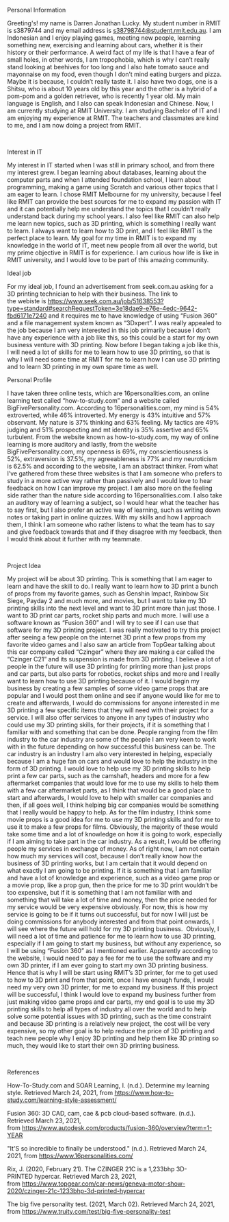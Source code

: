 <p><span data-contrast="auto">Personal Information</span><span data-ccp-props="{&quot;201341983&quot;:0,&quot;335559739&quot;:160,&quot;335559740&quot;:259}">&nbsp;</span></p>
<p><span data-contrast="auto">Greeting's! my name is Darren Jonathan Lucky. My student number in RMIT is s3879744 and my email address&nbsp;</span><span data-contrast="auto">is</span><span data-contrast="auto">&nbsp;</span><a href="mailto:s38798744@student.rmit.edu.au"><span data-contrast="none"><span data-ccp-charstyle="Hyperlink">s38798744@student.rmit.edu.au</span></span></a><span data-contrast="auto">. I am Indonesian and I enjoy playing games, meeting new people, learning something new, exercising and learning about cars, whether it is their history or their performance. A weird fact of my life is that I have a fear of small holes, in other words, I am tropophobia, which is why I can&rsquo;t really stand looking at beehives for too long and I also hate tomato sauce and mayonnaise on my food, even though I don&rsquo;t mind eating burgers and pizza. Maybe it is because, I couldn&rsquo;t really taste it. I also have two dogs, one is a Shitsu, who is about 10 years old by this year and the other is a hybrid of a pom-pom and a golden retriever, who is recently 1 year old. My main language is English, and I also can speak Indonesian and Chinese. Now, I am currently studying at RMIT University. I am studying Bachelor of IT and I am enjoying my experience at RMIT. The teachers and classmates are kind to me, and I am now doing a project from RMIT.&nbsp;</span><span data-ccp-props="{&quot;201341983&quot;:0,&quot;335559739&quot;:160,&quot;335559740&quot;:259}">&nbsp;</span></p>
<p><span data-ccp-props="{&quot;201341983&quot;:0,&quot;335559739&quot;:160,&quot;335559740&quot;:259}">&nbsp;</span></p>
<p><span data-contrast="auto">Interest in IT</span><span data-ccp-props="{&quot;201341983&quot;:0,&quot;335559739&quot;:160,&quot;335559740&quot;:259}">&nbsp;</span></p>
<p><span data-contrast="auto">My interest in IT started when I was still in primary school, and from there my interest grew. I began learning about databases, learning about the computer parts and when I attended foundation school, I learn about programming, making a game using Scratch and various other topics that I am eager to learn. I chose RMIT Melbourne for my university, because I feel like RMIT can provide the best sources for me to expand my passion with IT and it can potentially help me understand the topics that I couldn&rsquo;t really understand back during my school years. I also feel like RMIT can also help me learn new topics, such as 3D printing, which is something I really want to learn. I always want to learn how to 3D print, and I feel like RMIT is the perfect place to learn. My goal for my time in RMIT is to expand my knowledge in the world of IT, meet new people from all over the world, but my prime objective in RMIT is for experience. I am curious how life is like in RMIT university, and I would love to be part of this amazing community.</span><span data-ccp-props="{&quot;201341983&quot;:0,&quot;335559739&quot;:160,&quot;335559740&quot;:259}">&nbsp;</span></p>
<p><span data-contrast="auto">Ideal job</span><span data-ccp-props="{&quot;201341983&quot;:0,&quot;335559739&quot;:160,&quot;335559740&quot;:259}">&nbsp;</span></p>
<p><span data-contrast="auto">For my ideal job, I found an advertisement from seek.com.au asking for a 3D printing technician to help with their business. The link to the&nbsp;webiste&nbsp;is&nbsp;</span><a href="https://www.seek.com.au/job/51638553?type=standard#searchRequestToken=3e18dae9-e76e-4edc-9642-fbd6171e7240"><span data-contrast="none"><span data-ccp-charstyle="Hyperlink">https://www.seek.com.au/job/51638553?type=standard#searchRequestToken=3e18dae9-e76e-4edc-9642-fbd6171e7240</span></span></a><span data-contrast="auto">&nbsp;and it requires me to have knowledge of using &ldquo;Fusion 360&rdquo; and a file management system known as &ldquo;3Dxpert&rdquo;. I was really appealed to the job because I am very interested in this job primarily because I don&rsquo;t have any experience with a job like this, so this could be a start for my own business venture with 3D printing. Now before I began taking a job like this, I will need a lot of skills for me to learn how to use 3D printing, so that is why I will need some time at RMIT for me to learn how I can use 3D printing and to learn 3D printing in my own spare time as well.</span><span data-ccp-props="{&quot;201341983&quot;:0,&quot;335559739&quot;:160,&quot;335559740&quot;:259}">&nbsp;</span></p>
<p><span data-contrast="auto">Personal Profile</span><span data-ccp-props="{&quot;201341983&quot;:0,&quot;335559739&quot;:160,&quot;335559740&quot;:259}">&nbsp;</span></p>
<p><span data-contrast="auto">I have taken three online tests, which are 16personalities.com, an online learning test called &ldquo;how-to-study.com&rdquo; and a website called BigFivePersonality.com. According to 16personalities.com, my mind is 54% extroverted, while 46% introverted. My energy is 43% intuitive and 57% observant. My nature is 37% thinking and 63% feeling. My tactics are 49% judging and 51% prospecting and mt identity is 35% assertive and 65% turbulent. From the website known as how-to-study.com, my way of online learning is more auditory and lastly, from the website BigFivePersonality.com, my openness is 69%, my conscientiousness is 52%, extraversion is 37.5%, my agreeableness is 77% and my neuroticism is 62.5% and according to the website, I am an abstract thinker. From what I&rsquo;ve gathered from these three websites is that I am someone who prefers to study in a more active way rather than passively and I would love to hear feedback on how I can improve my project. I am also more on the feeling side rather than the nature side according to 16personalities.com. I also take an auditory way of learning a subject, so I would hear what the teacher has to say first, but I also prefer an active way of learning, such as writing down notes or taking part in online quizzes. With my skills and how I approach them, I think I am someone who rather listens to what the team has to say and give feedback towards that and if they disagree with my feedback, then I would think about it further with my teammate.</span><span data-ccp-props="{&quot;201341983&quot;:0,&quot;335551550&quot;:1,&quot;335551620&quot;:1,&quot;335559739&quot;:160,&quot;335559740&quot;:259}">&nbsp;</span></p>
<p><span data-ccp-props="{&quot;201341983&quot;:0,&quot;335559739&quot;:160,&quot;335559740&quot;:259}">&nbsp;</span></p>
<p><span data-contrast="auto">Project Idea</span><span data-ccp-props="{&quot;201341983&quot;:0,&quot;335559739&quot;:160,&quot;335559740&quot;:259}">&nbsp;</span></p>
<p><span data-contrast="auto">My project will be about 3D printing. This is something that I am eager to learn and have the skill to do. I really want to learn how to 3D print a bunch of props from my favorite games, such as&nbsp;Genshin&nbsp;Impact, Rainbow Six Siege, Payday 2 and much more, and movies, but I want to take my 3D printing skills into the next level and want to 3D print more than just those. I want to 3D print car parts, rocket ship parts and much more. I will use a software known as &ldquo;Fusion 360&rdquo; and I will try to see if I can use that software for my 3D printing project. I was really motivated to try this project after seeing a few people on the internet 3D print a few props from my favorite video games and I also saw an article from&nbsp;TopGear&nbsp;talking about this car company called &ldquo;Czinger&rdquo; where they are making a car called the &ldquo;Czinger C21&rdquo; and its suspension is made from 3D printing. I believe a lot of people in the future will use 3D printing for printing more than just props and car parts, but also parts for robotics, rocket ships and more and I really want to learn how to use 3D printing because of it. I would begin my business by creating a few samples of some video game props that are popular and I would post them online and see if anyone would like for me to create and afterwards, I would do commissions for anyone interested in me 3D printing a few specific items that they will need with their project for a service. I will also offer services to anyone in any types of industry who could use my 3D printing skills, for their projects, if it is something that I familiar with and something that can be done. People ranging from the film industry to the car industry are some of the people I am very keen to work with in the future depending on how successful this business can be. The car industry is an industry I am also very interested in helping, especially because I am a huge fan on cars and would love to help the industry in the form of 3D printing. I would love to help use my 3D printing skills to help print a few car parts, such as the camshaft, headers and more for a few aftermarket companies that would love for me to use my skills to help them with a few car aftermarket parts, as I think that would be a good place to start and afterwards, I would love to help with smaller car companies and then, if all goes well, I think helping big car companies would be something that I really would be happy to help. As for the film industry, I think some movie props is a good idea for me to use my 3D printing skills and for me to use it to make a few props for films. Obviously, the majority of these would take some time and a lot of knowledge on how it is going to work, especially if I am aiming to take part in the car industry. As a result, I would be offering people my services in exchange of money. As of right now, I am not certain how much my services will cost, because I don&rsquo;t really know how the business of 3D printing works, but I am certain that it would depend on what exactly I am going to be printing. If it is something that I am familiar and have a lot of knowledge and experience, such as a video game prop or a movie prop, like a prop gun, then the price for me to 3D print wouldn&rsquo;t be too expensive, but if it is something that I am not familiar with and something that will take a lot of time and money, then the price needed for my service would be very expensive obviously. For now, this is how my service is going to be if it turns out successful, but for now I will just be doing commissions for anybody interested and from that point onwards, I will see where the future will hold for my 3D printing business.&nbsp; Obviously, I will need a lot of time and patience for me to learn how to use 3D printing, especially if I am going to start my business, but without any experience, so I will be using &ldquo;Fusion 360&rdquo; as I mentioned earlier. Apparently according to the website, I would need to pay a fee for me to use the software and my own 3D printer, if I am ever going to start my own 3D printing business. Hence that is why I will be start using RMIT&rsquo;s 3D printer, for me to get used to how to 3D print and from that point, once I have enough funds, I would need my very own 3D printer, for me to expand my business. If this project will be successful, I think I would love to expand my business further from just making video game props and car parts, my end goal is to use my 3D printing skills to help all types of industry all over the world and to help solve some potential issues with 3D printing, such as the time constraint and because 3D printing is a relatively new project, the cost will be very expensive, so my other goal is to help reduce the price of 3D printing and teach new people why I enjoy 3D printing and help them like 3D printing so much, they would like to start their own 3D printing business.</span><span data-ccp-props="{&quot;201341983&quot;:0,&quot;335559739&quot;:160,&quot;335559740&quot;:259}">&nbsp;</span></p>
<p><span data-ccp-props="{&quot;201341983&quot;:0,&quot;335559739&quot;:160,&quot;335559740&quot;:259}">&nbsp;</span></p>
<p><span data-contrast="auto">References</span><span data-ccp-props="{&quot;201341983&quot;:0,&quot;335559739&quot;:160,&quot;335559740&quot;:259}">&nbsp;</span></p>
<p><span data-contrast="auto">How-To-Study.com and SOAR Learning, I. (n.d.). Determine my learning style. Retrieved March 24, 2021, from&nbsp;</span><a href="https://www.how-to-study.com/learning-style-assessment/"><span data-contrast="none"><span data-ccp-charstyle="Hyperlink">https://www.how-to-study.com/learning-style-assessment/</span></span></a><span data-ccp-props="{&quot;201341983&quot;:0,&quot;335559685&quot;:567,&quot;335559739&quot;:160,&quot;335559740&quot;:259,&quot;335559991&quot;:567}">&nbsp;</span></p>
<p><span data-contrast="auto">Fusion 360: 3D CAD, cam,&nbsp;cae&nbsp;&amp;&nbsp;pcb&nbsp;cloud-based software. (n.d.). Retrieved March 23, 2021, from&nbsp;</span><a href="https://www.autodesk.com/products/fusion-360/overview?term=1-YEAR"><span data-contrast="none"><span data-ccp-charstyle="Hyperlink">https://www.autodesk.com/products/fusion-360/overview?term=1-YEAR</span></span></a><span data-ccp-props="{&quot;201341983&quot;:0,&quot;335559685&quot;:567,&quot;335559739&quot;:160,&quot;335559740&quot;:259,&quot;335559991&quot;:567}">&nbsp;</span></p>
<p><span data-contrast="auto">"It'S&nbsp;so incredible to finally be understood." (n.d.). Retrieved March 24, 2021, from&nbsp;</span><a href="https://www.16personalities.com/"><span data-contrast="none"><span data-ccp-charstyle="Hyperlink">https://www.16personalities.com/</span></span></a><span data-ccp-props="{&quot;201341983&quot;:0,&quot;335559685&quot;:567,&quot;335559739&quot;:160,&quot;335559740&quot;:259,&quot;335559991&quot;:567}">&nbsp;</span></p>
<p><span data-contrast="auto">Rix, J. (2020, February 21). The CZINGER 21C is a 1,233bhp 3D-PRINTED&nbsp;hypercar. Retrieved March 23, 2021, from&nbsp;</span><a href="https://www.topgear.com/car-news/geneva-motor-show-2020/czinger-21c-1233bhp-3d-printed-hypercar"><span data-contrast="none"><span data-ccp-charstyle="Hyperlink">https://www.topgear.com/car-news/geneva-motor-show-2020/czinger-21c-1233bhp-3d-printed-hypercar</span></span></a><span data-ccp-props="{&quot;201341983&quot;:0,&quot;335559685&quot;:567,&quot;335559739&quot;:160,&quot;335559740&quot;:259,&quot;335559991&quot;:567}">&nbsp;</span></p>
<p><span data-contrast="auto">The big five personality test. (2021, March 02). Retrieved March 24, 2021, from&nbsp;</span><a href="https://www.truity.com/test/big-five-personality-test"><span data-contrast="none"><span data-ccp-charstyle="Hyperlink">https://www.truity.com/test/big-five-personality-test</span></span></a><span data-ccp-props="{&quot;201341983&quot;:0,&quot;335559685&quot;:567,&quot;335559739&quot;:160,&quot;335559740&quot;:259,&quot;335559991&quot;:567}">&nbsp;</span></p>
<p><span data-ccp-props="{&quot;201341983&quot;:0,&quot;335559685&quot;:567,&quot;335559739&quot;:160,&quot;335559740&quot;:259,&quot;335559991&quot;:567}">&nbsp;</span></p>
<p><span data-ccp-props="{&quot;201341983&quot;:0,&quot;335559739&quot;:160,&quot;335559740&quot;:259}">&nbsp;</span></p>
<p><span data-ccp-props="{&quot;201341983&quot;:0,&quot;335559739&quot;:160,&quot;335559740&quot;:259}">&nbsp;</span></p>
<p><span data-ccp-props="{&quot;201341983&quot;:0,&quot;335559739&quot;:160,&quot;335559740&quot;:259}">&nbsp;</span><img src="![20210325_185309](https://user-images.githubusercontent.com/80152789/112716771-02df2700-8f1b-11eb-8f70-123c13d4bf02.jpg)" alt="" /></p>
